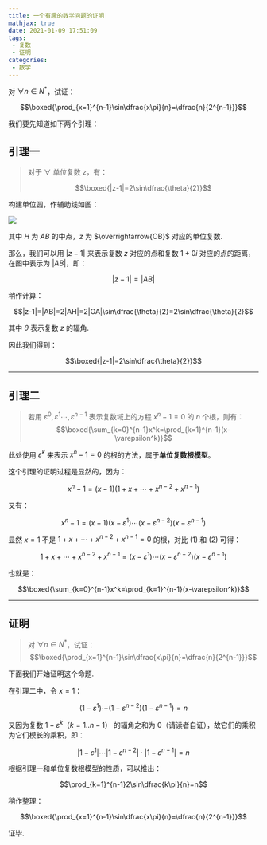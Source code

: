 ```yaml
---
title: 一个有趣的数学问题的证明
mathjax: true
date: 2021-01-09 17:51:09
tags:
 - 复数
 - 证明
categories:
 - 数学
---
```


对 $\forall n\in N^*$，试证：

$$\boxed{\prod_{x=1}^{n-1}\sin\dfrac{x\pi}{n}=\dfrac{n}{2^{n-1}}}$$

<!-- more -->

我们要先知道如下两个引理：

## 引理一

> 对于 $\forall$ 单位复数 $z$，有：
> 
> $$\boxed{|z-1|=2\sin\dfrac{\theta}{2}}$$

构建单位圆，作辅助线如图：

![](/assets/Question2-pic1.svg)

其中 $H$ 为 $AB$ 的中点，$z$ 为 $\overrightarrow{OB}$ 对应的单位复数.

那么，我们可以用 $|z-1|$ 来表示复数 $z$ 对应的点和复数 $1+0i$ 对应的点的距离，在图中表示为 $|AB|$，即：

$$|z-1|=|AB|$$

稍作计算：

$$|z-1|=|AB|=2|AH|=2|OA|\sin\dfrac{\theta}{2}=2\sin\dfrac{\theta}{2}$$

其中 $\theta$ 表示复数 $z$ 的辐角.

因此我们得到：

$$\boxed{|z-1|=2\sin\dfrac{\theta}{2}}$$

---

## 引理二

> 若用 $\varepsilon^0,\varepsilon^1\cdots,\varepsilon^{n-1}$ 表示复数域上的方程 $x^n-1=0$ 的 $n$ 个根，则有：
> $$\boxed{\sum_{k=0}^{n-1}x^k=\prod_{k=1}^{n-1}(x-\varepsilon^k)}$$

此处使用 $\varepsilon^k$ 来表示 $x^n-1=0$ 的根的方法，属于**单位复数根模型**。

这个引理的证明过程是显然的，因为：

$$x^n-1=(x-1)(1+x+\cdots+x^{n-2}+x^{n-1})\tag{1}$$

又有：

$$x^n-1=(x-1)(x-\varepsilon^1)\cdots(x-\varepsilon^{n-2})(x-\varepsilon^{n-1})\tag{2}$$

显然 $x=1$ 不是 $1+x+\cdots+x^{n-2}+x^{n-1}=0$ 的根，对比 $(1)$ 和 $(2)$ 可得：

$$1+x+\cdots+x^{n-2}+x^{n-1}=(x-\varepsilon^1)\cdots(x-\varepsilon^{n-2})(x-\varepsilon^{n-1})$$

也就是：

$$\boxed{\sum_{k=0}^{n-1}x^k=\prod_{k=1}^{n-1}(x-\varepsilon^k)}$$

---

## 证明

> 对 $\forall n\in N^*$，试证：
> $$\boxed{\prod_{x=1}^{n-1}\sin\dfrac{x\pi}{n}=\dfrac{n}{2^{n-1}}}$$

下面我们开始证明这个命题.

在引理二中，令 $x=1$：

$$(1-\varepsilon^1)\cdots(1-\varepsilon^{n-2})(1-\varepsilon^{n-1})=n$$

又因为复数 $1-\varepsilon^k$（$k=1..n-1$） 的辐角之和为 $0$（请读者自证），故它们的乘积为它们模长的乘积，即：

$$|1-\varepsilon^1|\cdots|1-\varepsilon^{n-2}|\cdot|1-\varepsilon^{n-1}|=n\tag{3}$$

根据引理一和单位复数根模型的性质，可以推出：

$$\prod_{k=1}^{n-1}2\sin\dfrac{k\pi}{n}=n$$

稍作整理：

$$\boxed{\prod_{x=1}^{n-1}\sin\dfrac{x\pi}{n}=\dfrac{n}{2^{n-1}}}$$

证毕.